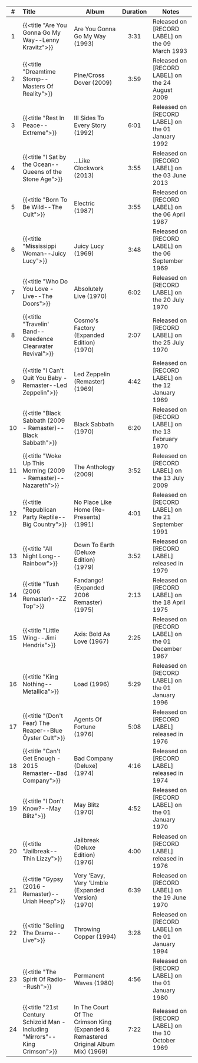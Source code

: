 | # | Title | Album | Duration | Notes |
|:--:|:--|--|:--:|--|
| 1 | {{<title "Are You Gonna Go My Way--Lenny Kravitz">}} | Are You Gonna Go My Way (1993) | 3:31 | Released on [RECORD LABEL] on the 09 March 1993 |
| 2 | {{<title "Dreamtime Stomp--Masters Of Reality">}} | Pine/Cross Dover (2009) | 3:59 | Released on [RECORD LABEL] on the 24 August 2009 |
| 3 | {{<title "Rest In Peace--Extreme">}} | III Sides To Every Story (1992) | 6:01 | Released on [RECORD LABEL] on the 01 January 1992 |
| 4 | {{<title "I Sat by the Ocean--Queens of the Stone Age">}} | ...Like Clockwork (2013) | 3:55 | Released on [RECORD LABEL] on the 03 June 2013 |
| 5 | {{<title "Born To Be Wild--The Cult">}} | Electric (1987) | 3:55 | Released on [RECORD LABEL] on the 06 April 1987 |
| 6 | {{<title "Mississippi Woman--Juicy Lucy">}} | Juicy Lucy (1969) | 3:48 | Released on [RECORD LABEL] on the 06 September 1969 |
| 7 | {{<title "Who Do You Love - Live--The Doors">}} | Absolutely Live (1970) | 6:02 | Released on [RECORD LABEL] on the 20 July 1970 |
| 8 | {{<title "Travelin' Band--Creedence Clearwater Revival">}} | Cosmo's Factory (Expanded Edition) (1970) | 2:07 | Released on [RECORD LABEL] on the 25 July 1970 |
| 9 | {{<title "I Can't Quit You Baby - Remaster--Led Zeppelin">}} | Led Zeppelin (Remaster) (1969) | 4:42 | Released on [RECORD LABEL] on the 12 January 1969 |
| 10 | {{<title "Black Sabbath (2009 - Remaster)--Black Sabbath">}} | Black Sabbath (1970) | 6:20 | Released on [RECORD LABEL] on the 13 February 1970 |
| 11 | {{<title "Woke Up This Morning (2009 - Remaster)--Nazareth">}} | The Anthology (2009) | 3:52 | Released on [RECORD LABEL] on the 13 July 2009 |
| 12 | {{<title "Republican Party Reptile--Big Country">}} | No Place Like Home (Re-Presents) (1991) | 4:01 | Released on [RECORD LABEL] on the 21 September 1991 |
| 13 | {{<title "All Night Long--Rainbow">}} | Down To Earth (Deluxe Edition) (1979) | 3:52 | Released on [RECORD LABEL] released in 1979 |
| 14 | {{<title "Tush (2006 Remaster)--ZZ Top">}} | Fandango! (Expanded 2006 Remaster) (1975) | 2:13 | Released on [RECORD LABEL] on the 18 April 1975 |
| 15 | {{<title "Little Wing--Jimi Hendrix">}} | Axis: Bold As Love (1967) | 2:25 | Released on [RECORD LABEL] on the 01 December 1967 |
| 16 | {{<title "King Nothing--Metallica">}} | Load (1996) | 5:29 | Released on [RECORD LABEL] on the 01 January 1996 |
| 17 | {{<title "(Don't Fear) The Reaper--Blue Öyster Cult">}} | Agents Of Fortune (1976) | 5:08 | Released on [RECORD LABEL] released in 1976 |
| 18 | {{<title "Can't Get Enough - 2015 Remaster--Bad Company">}} | Bad Company (Deluxe) (1974) | 4:16 | Released on [RECORD LABEL] released in 1974 |
| 19 | {{<title "I Don't Know?--May Blitz">}} | May Blitz (1970) | 4:52 | Released on [RECORD LABEL] on the 01 January 1970 |
| 20 | {{<title "Jailbreak--Thin Lizzy">}} | Jailbreak (Deluxe Edition) (1976) | 4:00 | Released on [RECORD LABEL] released in 1976 |
| 21 | {{<title "Gypsy (2016 - Remaster)--Uriah Heep">}} | Very 'Eavy, Very 'Umble (Expanded Version) (1970) | 6:39 | Released on [RECORD LABEL] on the 19 June 1970 |
| 22 | {{<title "Selling The Drama--Live">}} | Throwing Copper (1994) | 3:28 | Released on [RECORD LABEL] on the 01 January 1994 |
| 23 | {{<title "The Spirit Of Radio--Rush">}} | Permanent Waves (1980) | 4:56 | Released on [RECORD LABEL] on the 01 January 1980 |
| 24 | {{<title "21st Century Schizoid Man - Including "Mirrors"--King Crimson">}} | In The Court Of The Crimson King (Expanded & Remastered Original Album Mix) (1969) | 7:22 | Released on [RECORD LABEL] on the 10 October 1969 |
